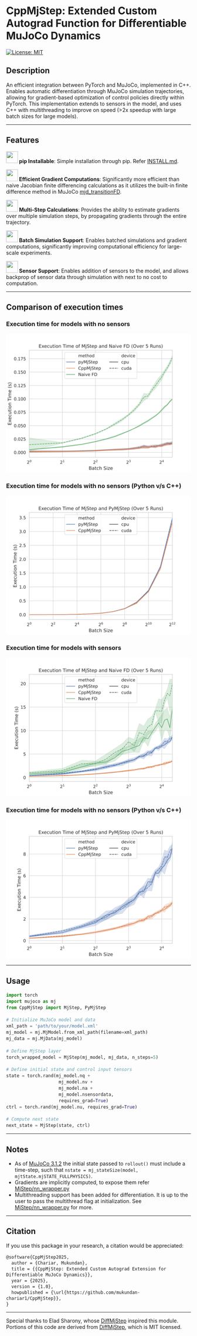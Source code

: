 
# CppMjStep: Extended Custom Autograd Function for Differentiable MuJoCo Dynamics

[![License: MIT](https://img.shields.io/badge/License-MIT-yellow.svg)](https://opensource.org/licenses/MIT)

## Description

An efficient integration between PyTorch and MuJoCo, implemented in C++. 
Enables automatic differentiation through MuJoCo simulation trajectories, 
allowing for gradient-based optimization of control policies directly within PyTorch. This implementation extends to sensors in the model, and uses C++ with multithreading to improve on speed (>2x speedup with large batch sizes for large models).

---

## Features 

**<img src="https://pypi.org/static/images/logo-small.8998e9d1.svg" width="32" height="32"> pip Installable**: Simple installation through pip. Refer [INSTALL.md](./INSTALL.md).

**<img src="https://cdn-icons-png.flaticon.com/128/4285/4285622.png" width="32" height="32"> Efficient Gradient Computations**: Significantly more efficient than naive Jacobian finite differencing calculations as it utilizes the built-in finite difference method in MuJoCo [mjd_transitionFD](https://mujoco.readthedocs.io/en/stable/APIreference/APIfunctions.html#mjd-transitionfd).

**<img src="https://cdn-icons-png.flaticon.com/128/9072/9072147.png" width="32" height="32"> Multi-Step Calculations**: Provides the ability to estimate gradients over multiple simulation steps, by propagating gradients through the entire trajectory.

**<img src="https://cdn-icons-png.flaticon.com/512/12979/12979130.png" width="32" height="32"> Batch Simulation Support**: Enables batched simulations and gradient computations, significantly improving computational efficiency for large-scale experiments.

**<img src="https://cdn-icons-png.flaticon.com/128/3222/3222629.png" width="32" height="32"> Sensor Support**: Enables addition of sensors to the model, and allows backprop of sensor data through simulation with next to no cost to computation.

---
## Comparison of execution times

### Execution time for models with no sensors
<div style="text-align: center;">
    <img src="benchmarking/execution_time_no_sensors_all.svg" alt="Benchmark Results no sensors">
</div>

### Execution time for models with no sensors (Python v/s C++)
<div style="text-align: center;">
    <img src="benchmarking/execution_time_py_vs_cpp_no_sensors.svg" alt="Benchmark Results py vs cpp no sensors">
</div>

### Execution time for models with sensors
<div style="text-align: center;">
    <img src="benchmarking/execution_time_sensors_all.svg" alt="Benchmark Results sensors">
</div>

### Execution time for models with no sensors (Python v/s C++)
<div style="text-align: center;">
    <img src="benchmarking/execution_time_py_vs_cpp_sensors.svg" alt="Benchmark Results py vs cpp sensors">
</div>

---

## Usage

```python
import torch
import mujoco as mj
from CppMjStep import MjStep, PyMjStep

# Initialize MuJoCo model and data
xml_path = 'path/to/your/model.xml'
mj_model = mj.MjModel.from_xml_path(filename=xml_path)
mj_data = mj.MjData(mj_model)

# Define MjStep layer
torch_wrapped_model = MjStep(mj_model, mj_data, n_steps=5)

# Define initial state and control input tensors
state = torch.rand(mj_model.nq + 
                    mj_model.nv + 
                    mj_model.na + 
                    mj_model.nsensordata, 
                    requires_grad=True)
ctrl = torch.rand(mj_model.nu, requires_grad=True)

# Compute next state
next_state = MjStep(state, ctrl)
```

---

## Notes
- As of [MuJoCo 3.1.2](https://mujoco.readthedocs.io/en/3.1.2/changelog.html#python-bindings) the initial state passed to `rollout()` must include a time-step, such that `nstate = mj_stateSize(model, mjtState.mjSTATE_FULLPHYSICS)`. 
- Gradients are implicitly computed, to expose them refer [MjStep/nn_wrapper.py](MjStep/nn_wrapper.py)
- Multithreading support has been added for differentiation. It is up to the user to pass the multithread flag at initialization. See [MjStep/nn_wrapper.py](MjStep/nn_wrapper.py) for more.

---

## Citation

If you use this package in your research, a citation would be appreciated:

```
@software{CppMjStep2025,
  author = {Chariar, Mukundan},
  title = {{CppMjStep: Extended Custom Autograd Extension for Differentiable MuJoCo Dynamics}},
  year = {2025},
  version = {1.0},
  howpublished = {\url{https://github.com/mukundan-chariar1/CppMjStep}},
}
```

---

Special thanks to Elad Sharony, whose [DiffMjStep](https://github.com/EladSharony/DiffMjStep) inspired this module.
Portions of this code are derived from [DiffMjStep](https://github.com/EladSharony/DiffMjStep), which is MIT licensed.